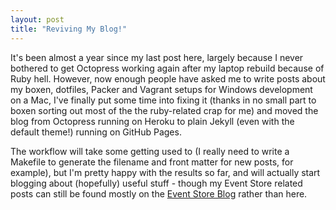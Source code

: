 ```yaml
---
layout: post
title: "Reviving My Blog!"
---
```


It's been almost a year since my last post here, largely because I never
bothered to get Octopress working again after my laptop rebuild because of Ruby
hell. However, now enough people have asked me to write posts about my boxen,
dotfiles, Packer and Vagrant setups for Windows development on a Mac, I've
finally put some time into fixing it (thanks in no small part to boxen sorting
out most of the the ruby-related crap for me) and moved the blog from Octopress
running on Heroku to plain Jekyll (even with the default theme!) running on
GitHub Pages.

The workflow will take some getting used to (I really need to write a Makefile
to generate the filename and front matter for new posts, for example), but I'm
pretty happy with the results so far, and will actually start blogging about
(hopefully) useful stuff - though my Event Store related posts can still be
found mostly on the [Event Store Blog](http://geteventstore.com/blog) rather
than here.
